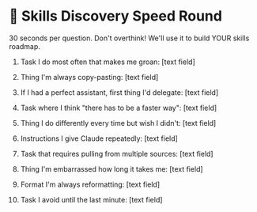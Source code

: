 # 🏃 Skills Discovery Speed Round

30 seconds per question. Don't overthink! We'll use it to build YOUR skills roadmap.

1. Task I do most often that makes me groan:
   [text field]

2. Thing I'm always copy-pasting:
   [text field]

3. If I had a perfect assistant, first thing I'd delegate:
   [text field]

4. Task where I think "there has to be a faster way":
   [text field]

5. Thing I do differently every time but wish I didn't:
   [text field]

6. Instructions I give Claude repeatedly:
   [text field]

7. Task that requires pulling from multiple sources:
   [text field]

8. Thing I'm embarrassed how long it takes me:
   [text field]

9. Format I'm always reformatting:
   [text field]

10. Task I avoid until the last minute:
    [text field]